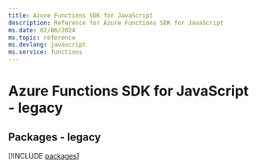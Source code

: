 ```yaml
---
title: Azure Functions SDK for JavaScript
description: Reference for Azure Functions SDK for JavaScript
ms.date: 02/06/2024
ms.topic: reference
ms.devlang: javascript
ms.service: functions
---
```

# Azure Functions SDK for JavaScript - legacy
## Packages - legacy
[!INCLUDE [packages](functions-index.md)]